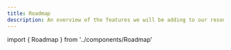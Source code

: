 ```yaml
---
title: Roadmap
description: An overview of the features we will be adding to our resources. If we receive enough support these features will be released in upcoming updates.
---
```


import { Roadmap } from '../components/Roadmap'

<Roadmap />
